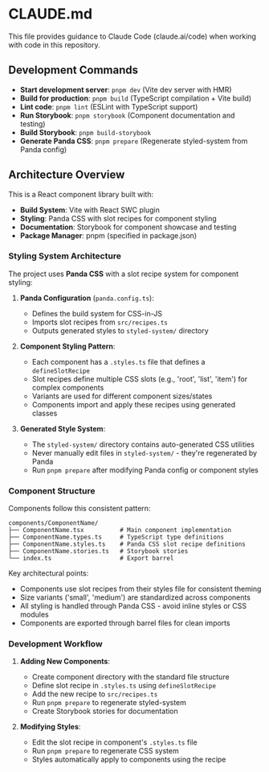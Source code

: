 # CLAUDE.md

This file provides guidance to Claude Code (claude.ai/code) when working with code in this repository.

## Development Commands

- **Start development server**: `pnpm dev` (Vite dev server with HMR)
- **Build for production**: `pnpm build` (TypeScript compilation + Vite build)
- **Lint code**: `pnpm lint` (ESLint with TypeScript support)
- **Run Storybook**: `pnpm storybook` (Component documentation and testing)
- **Build Storybook**: `pnpm build-storybook`
- **Generate Panda CSS**: `pnpm prepare` (Regenerate styled-system from Panda config)

## Architecture Overview

This is a React component library built with:

- **Build System**: Vite with React SWC plugin
- **Styling**: Panda CSS with slot recipes for component styling
- **Documentation**: Storybook for component showcase and testing
- **Package Manager**: pnpm (specified in package.json)

### Styling System Architecture

The project uses **Panda CSS** with a slot recipe system for component styling:

1. **Panda Configuration** (`panda.config.ts`): 
   - Defines the build system for CSS-in-JS
   - Imports slot recipes from `src/recipes.ts`
   - Outputs generated styles to `styled-system/` directory

2. **Component Styling Pattern**:
   - Each component has a `.styles.ts` file that defines a `defineSlotRecipe`
   - Slot recipes define multiple CSS slots (e.g., 'root', 'list', 'item') for complex components
   - Variants are used for different component sizes/states
   - Components import and apply these recipes using generated classes

3. **Generated Style System**:
   - The `styled-system/` directory contains auto-generated CSS utilities
   - Never manually edit files in `styled-system/` - they're regenerated by Panda
   - Run `pnpm prepare` after modifying Panda config or component styles

### Component Structure

Components follow this consistent pattern:
```
components/ComponentName/
├── ComponentName.tsx          # Main component implementation
├── ComponentName.types.ts     # TypeScript type definitions
├── ComponentName.styles.ts    # Panda CSS slot recipe definitions
├── ComponentName.stories.ts   # Storybook stories
└── index.ts                   # Export barrel
```

Key architectural points:
- Components use slot recipes from their styles file for consistent theming
- Size variants ('small', 'medium') are standardized across components
- All styling is handled through Panda CSS - avoid inline styles or CSS modules
- Components are exported through barrel files for clean imports

### Development Workflow

1. **Adding New Components**: 
   - Create component directory with the standard file structure
   - Define slot recipe in `.styles.ts` using `defineSlotRecipe`
   - Add the new recipe to `src/recipes.ts`
   - Run `pnpm prepare` to regenerate styled-system
   - Create Storybook stories for documentation

2. **Modifying Styles**:
   - Edit the slot recipe in component's `.styles.ts` file
   - Run `pnpm prepare` to regenerate CSS system
   - Styles automatically apply to components using the recipe
